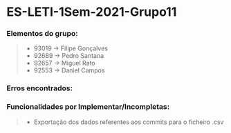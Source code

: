 # ES-LETI-1Sem-2021-Grupo11
### Elementos do grupo:
> - 93019 → Filipe Gonçalves
> - 92689 → Pedro Santana
> - 92657 → Miguel Rato
> - 92553 → Daniel Campos

### Erros encontrados:
   
### Funcionalidades por Implementar/Incompletas:
> - Exportação dos dados referentes aos commits para o ficheiro .csv

